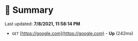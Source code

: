 # 📖 Summary
Last updated: **7/8/2021, 11:58:14 PM**

- `GET` [https://google.com](https://google.com) - **Up** (242ms)
